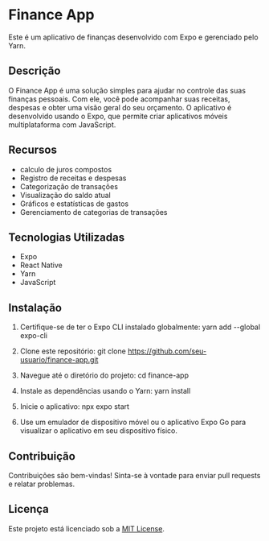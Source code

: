 # Finance App

Este é um aplicativo de finanças desenvolvido com Expo e gerenciado pelo Yarn.

## Descrição
O Finance App é uma solução simples para ajudar no controle das suas finanças pessoais. Com ele, você pode acompanhar suas receitas, despesas e obter uma visão geral do seu orçamento. O aplicativo é desenvolvido usando o Expo, que permite criar aplicativos móveis multiplataforma com JavaScript.

## Recursos

- calculo de juros compostos
- Registro de receitas e despesas
- Categorização de transações
- Visualização do saldo atual
- Gráficos e estatísticas de gastos
- Gerenciamento de categorias de transações

## Tecnologias Utilizadas

- Expo
- React Native
- Yarn
- JavaScript

## Instalação

1. Certifique-se de ter o Expo CLI instalado globalmente:
yarn add --global expo-cli

2. Clone este repositório:
git clone https://github.com/seu-usuario/finance-app.git

3. Navegue até o diretório do projeto:
cd finance-app

4. Instale as dependências usando o Yarn:
yarn install

5. Inicie o aplicativo:
npx expo start


6. Use um emulador de dispositivo móvel ou o aplicativo Expo Go para visualizar o aplicativo em seu dispositivo físico.

## Contribuição

Contribuições são bem-vindas! Sinta-se à vontade para enviar pull requests e relatar problemas.

## Licença

Este projeto está licenciado sob a [MIT License](https://opensource.org/licenses/MIT).

